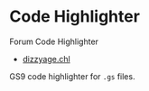 # Code Highlighter

Forum Code Highlighter

- [dizzyage.chl](dizzyage.chl)

GS9 code highlighter for `.gs` files. 
